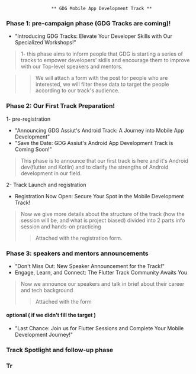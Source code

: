                      ** GDG Mobile App Development Track ** 
                             
### Phase 1: pre-campaign phase (GDG Tracks are coming)!
- "Introducing GDG Tracks: Elevate Your Developer Skills with Our Specialized Workshops!"

> 1- this phase aims to inform people that GDG is starting a series of tracks to empower developers' skills and encourage them to improve with our Top-level speakers and mentors.

>> We will attach a form with the post for people who are interested, we will filter these data to target the people according to our track's audience. 
### Phase 2: Our First Track Preparation!
1- pre-registration
- "Announcing GDG Assiut's Android Track: A Journey into Mobile App Development"
- "Save the Date: GDG Assiut's Android App Development Track is Coming Soon!"

> This phase is to announce that our first track is here and it's Android dev(flutter and Kotlin) and to clarify the strengths of Android development in our field. 
 
2- Track Launch and registration

- Registration Now Open: Secure Your Spot in the Mobile Development Track!

> Now we give more details about the structure of the track (how the session will be, and what is project biased) divided into 2 parts info session and hands-on practicing
>> Attached with the registration form.

### Phase 3: speakers and mentors announcements 
- "Don't Miss Out: New Speaker Announcement for the Track!"
- Engage, Learn, and Connect: The Flutter Track Community Awaits You 

> Now we announce our speakers and talk in brief about their career and tech background 
>> Attached with the form

#### optional ( if we didn't fill the target ) 
- "Last Chance: Join us for Flutter Sessions and Complete Your Mobile Development Journey!"
 
### Track Spotlight and follow-up phase 
 
 
 
### Tr
